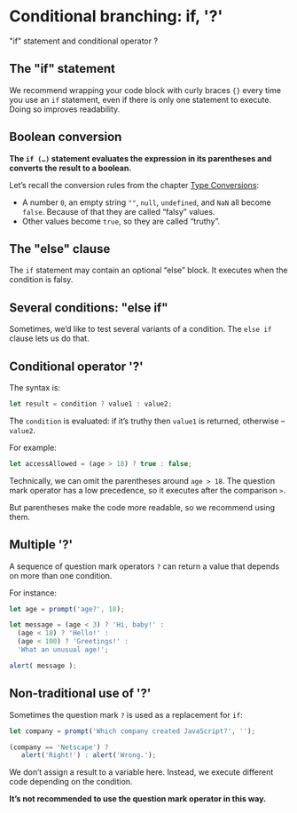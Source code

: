 # Conditional branching: if, '?'

"if" statement and conditional operator ?

## The "if" statement

We recommend wrapping your code block with curly braces `{}` every time you use an `if` statement, even if there is only one statement to execute. Doing so improves readability.

## Boolean conversion

**The `if (…)` statement evaluates the expression in its parentheses and converts the result to a boolean.**

Let’s recall the conversion rules from the chapter [Type Conversions](https://javascript.info/type-conversions):

- A number `0`, an empty string `""`, `null`, `undefined`, and `NaN` all become `false`. Because of that they are called “falsy” values.
- Other values become `true`, so they are called “truthy”.

## The "else" clause

The `if` statement may contain an optional “else” block. It executes when the condition is falsy.

## Several conditions: "else if"

Sometimes, we’d like to test several variants of a condition. The `else if` clause lets us do that.

## Conditional operator '?'

The syntax is:

```javascript
let result = condition ? value1 : value2;
```

The `condition` is evaluated: if it’s truthy then `value1` is returned, otherwise – `value2`.

For example:

```javascript
let accessAllowed = (age > 18) ? true : false;
```

Technically, we can omit the parentheses around `age > 18`.  The question mark operator has a low precedence, so it executes after the comparison `>`.

But parentheses make the code more readable, so we recommend using them.

## Multiple '?'

A sequence of question mark operators `?` can return a value that depends on more than one condition.

For instance:

```javascript
let age = prompt('age?', 18);

let message = (age < 3) ? 'Hi, baby!' :
  (age < 18) ? 'Hello!' :
  (age < 100) ? 'Greetings!' :
  'What an unusual age!';

alert( message );
```

## Non-traditional use of '?'

Sometimes the question mark `?` is used as a replacement for `if`:

```javascript
let company = prompt('Which company created JavaScript?', '');

(company == 'Netscape') ?
   alert('Right!') : alert('Wrong.');
```

We don’t assign a result to a variable here. Instead, we execute different code depending on the condition.

**It’s not recommended to use the question mark operator in this way.**

